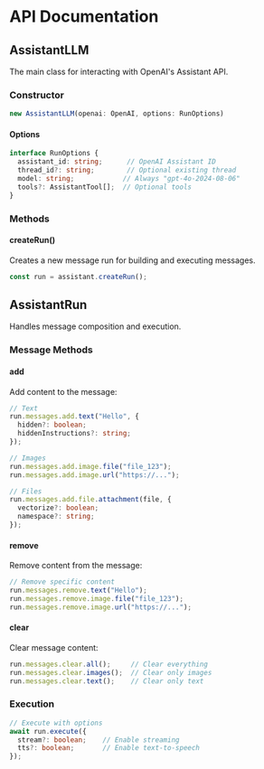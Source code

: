 # API Documentation

## AssistantLLM
The main class for interacting with OpenAI's Assistant API.

### Constructor
```typescript
new AssistantLLM(openai: OpenAI, options: RunOptions)
```

#### Options
```typescript
interface RunOptions {
  assistant_id: string;      // OpenAI Assistant ID
  thread_id?: string;        // Optional existing thread
  model: string;            // Always "gpt-4o-2024-08-06"
  tools?: AssistantTool[];  // Optional tools
}
```

### Methods

#### createRun()
Creates a new message run for building and executing messages.
```typescript
const run = assistant.createRun();
```

## AssistantRun
Handles message composition and execution.

### Message Methods

#### add
Add content to the message:

```typescript
// Text
run.messages.add.text("Hello", {
  hidden?: boolean;
  hiddenInstructions?: string;
});

// Images
run.messages.add.image.file("file_123");
run.messages.add.image.url("https://...");

// Files
run.messages.add.file.attachment(file, {
  vectorize?: boolean;
  namespace?: string;
});
```

#### remove
Remove content from the message:

```typescript
// Remove specific content
run.messages.remove.text("Hello");
run.messages.remove.image.file("file_123");
run.messages.remove.image.url("https://...");
```

#### clear
Clear message content:

```typescript
run.messages.clear.all();     // Clear everything
run.messages.clear.images();  // Clear only images
run.messages.clear.text();    // Clear only text
```

### Execution
```typescript
// Execute with options
await run.execute({
  stream?: boolean;    // Enable streaming
  tts?: boolean;       // Enable text-to-speech
});
``` 